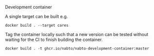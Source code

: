Development container

A single target can be built e.g.
```
docker build . --target cares
```

Tag the container locally such that a new version can be tested without waiting for the CI to finish building the container.

```
docker build . -t ghcr.io/nabto/nabto-development-container:master
```
